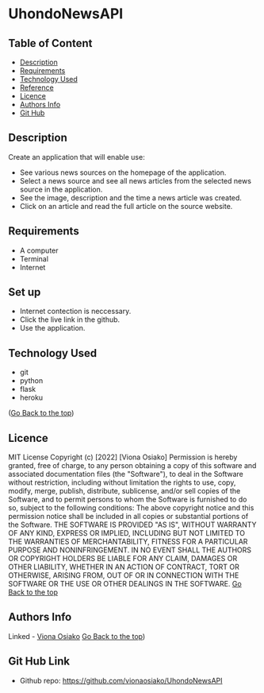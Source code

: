 # UhondoNewsAPI

## Table of Content

+ [Description](#description)
+ [Requirements](#requirements)
+ [Technology Used](#technology-used)
+ [Reference](#reference)
+ [Licence](#licence)
+ [Authors Info](#author-Info)
+ [Git Hub](#Git-Hub)
## Description
Create an application that will enable use:
* See various news sources on the homepage of the application.
* Select a news source and see all news articles from the selected news source in the application.
* See the image, description and the time a news article was created.
* Click on an article and read the full article on the source website.

## Requirements
* A computer
* Terminal
* Internet

## Set up
- Internet contection is neccessary.
- Click the live link in the github.
- Use the application.

## Technology Used
* git 
* python
* flask
* heroku

([Go Back to the top](#description))
## Licence
MIT License
Copyright (c) [2022] [Viona Osiako]
Permission is hereby granted, free of charge, to any person obtaining a copy
of this software and associated documentation files (the "Software"), to deal
in the Software without restriction, including without limitation the rights
to use, copy, modify, merge, publish, distribute, sublicense, and/or sell
copies of the Software, and to permit persons to whom the Software is
furnished to do so, subject to the following conditions:
The above copyright notice and this permission notice shall be included in all
copies or substantial portions of the Software.
THE SOFTWARE IS PROVIDED "AS IS", WITHOUT WARRANTY OF ANY KIND, EXPRESS OR
IMPLIED, INCLUDING BUT NOT LIMITED TO THE WARRANTIES OF MERCHANTABILITY,
FITNESS FOR A PARTICULAR PURPOSE AND NONINFRINGEMENT. IN NO EVENT SHALL THE
AUTHORS OR COPYRIGHT HOLDERS BE LIABLE FOR ANY CLAIM, DAMAGES OR OTHER
LIABILITY, WHETHER IN AN ACTION OF CONTRACT, TORT OR OTHERWISE, ARISING FROM,
OUT OF OR IN CONNECTION WITH THE SOFTWARE OR THE USE OR OTHER DEALINGS IN THE
SOFTWARE.
[Go Back to the top]((#description))

## Authors Info
Linked - [Viona Osiako](https://www.linkedin.com/in/viona-osiako-54094a170)
[Go Back to the top](#description))

## Git Hub Link
+ Github repo: https://github.com/vionaosiako/UhondoNewsAPI
